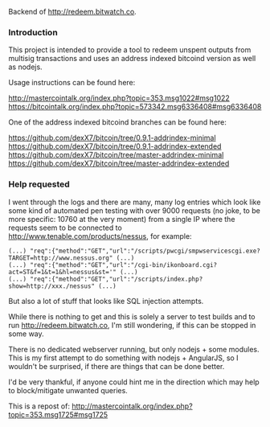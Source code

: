 Backend of http://redeem.bitwatch.co.

### Introduction

This project is intended to provide a tool to redeem unspent outputs from 
multisig transactions and uses an address indexed bitcoind version as well 
as nodejs.

Usage instructions can be found here:

http://mastercointalk.org/index.php?topic=353.msg1022#msg1022
https://bitcointalk.org/index.php?topic=573342.msg6336408#msg6336408

One of the address indexed bitcoind branches can be found here:

https://github.com/dexX7/bitcoin/tree/0.9.1-addrindex-minimal
https://github.com/dexX7/bitcoin/tree/0.9.1-addrindex-extended
https://github.com/dexX7/bitcoin/tree/master-addrindex-minimal
https://github.com/dexX7/bitcoin/tree/master-addrindex-extended

### Help requested

I went through the logs and there are many, many log entries which look 
like some kind of automated pen testing with over 9000 requests (no joke, 
to be more specific: 10760 at the very moment) from a single IP where the 
requests seem to be connected to http://www.tenable.com/products/nessus, 
for example: 

```
(...) "req":{"method":"GET","url":"/scripts/pwcgi/smpwservicescgi.exe?TARGET=http://www.nessus.org" (...)
(...) "req":{"method":"GET","url":"/cgi-bin/ikonboard.cgi?act=ST&f=1&t=1&hl=nessus&st='" (...)
(...) "req":{"method":"GET","url":"/scripts/index.php?show=http://xxx./nessus" (...)
```

But also a lot of stuff that looks like SQL injection attempts.

While there is nothing to get and this is solely a server to test builds 
and to run http://redeem.bitwatch.co, I'm still wondering, if this can be 
stopped in some way.

There is no dedicated webserver running, but only nodejs + some modules. 
This is my first attempt to do something with nodejs + AngularJS, so I 
wouldn't be surprised, if there are things that can be done better.

I'd be very thankful, if anyone could hint me in the direction which may 
help to block/mitigate unwanted queries.

This is a repost of:
http://mastercointalk.org/index.php?topic=353.msg1725#msg1725